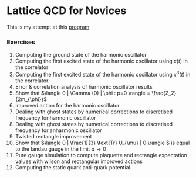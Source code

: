# Lattice QCD for Novices 

This is my attempt at this [program](https://arxiv.org/pdf/hep-lat/0506036.pdf).

### Exercises

1) Computing the ground state of the harmonic oscillator
2) Computing the first excited state of the harmonic oscillator using $x(t)$ in the correlator
3) Computing the first excited state of the harmonic oscillator using $x^3(t)$ in the correlator
4) Error & correlation analysis of harmonic oscillator results
5) Show that $\langle 0 | \Gamma (0) | \phi : p=0 \rangle = \frac{Z_2}{2m_{\phi}}$
6) Improved action for the harmonic oscillator
7) Dealing with ghost states by numerical corrections to discretised frequency for harmonic oscillator
8) Dealing with ghost states by numerical corrections to discretised frequency for anharmonic oscillator
9) Twisted rectangle improvement
10) Show that $\langle 0 | \frac{1}{3} \text{Tr} U_{\mu} | 0 \rangle $ is equal to the landau gauge in the limit $a \to 0$
11) Pure gauge simulation to compute plaquette and rectangle expectation values with wilson and rectangular improved actions
12) Computing the static quark anti-quark potential.

